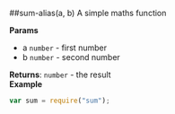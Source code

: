 <a name="module_sum-alias"></a>
##sum-alias(a, b)
A simple maths function

**Params**
- a `number` - first number
- b `number` - second number

  
**Returns**: `number` - the result  
**Example**  
```js
var sum = require("sum");
```
